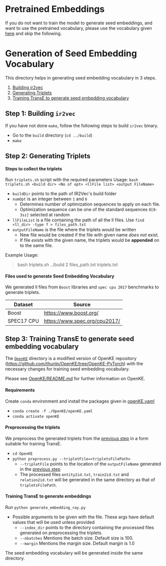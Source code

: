 # Pretrained Embeddings
If you do not want to train the model to generate seed embeddings, and want to use the pretrained vocabulary, please use the vocabulary given [here](../vocabulary) and skip the following.

# Generation of Seed Embedding Vocabulary
This directory helps in generating seed embedding vocabulary in 3 steps.
1. [Building ir2vec](#step-1-building-ir2vec)
2. [Generating Triplets](#step-2-generating-triplets)
3. [Training TransE to generate seed embedding vocabulary](#step-3-training-transe-to-generate-seed-embedding-vocabulary)

## Step 1: Building `ir2vec`
If you have not done `make`, follow the following steps to build `ir2vec` binary.
* Go to the `build` directory (`cd ../build`)
* `make`

## Step 2: Generating Triplets
#### Steps to collect the triplets
 Run `triplets.sh` script with the required parameters
 Usage: `bash triplets.sh <build dir> <No of opt> <llFile list> <output FileName>`
* `buildDir` points to the path of IR2Vec's build folder
* `numOpt` is an integer between `1` and `6`
    * Determines number of optimization sequences to apply on each file.
    * Optimization sequence can be one of the standard sequences `O[0-3sz]` selected at random
* `llFileList` is a file containing the path of all the ll files. Use `find <ll_dir> -type f > files_path.txt`
* `outputFileName` is the file where the triplets would be written
    * New file would be created if the file with given name *does not* exist.
    * If file *exists* with the given name, the triplets would be **appended** on to the same file.

Example Usage:
> bash triplets.sh ../build 2 files_path.txt triplets.txt

#### Files used to generate Seed Embedding Vocabulary
We generated ll files from `Boost` libraries and `spec cpu 2017` benchmarks to generate triplets.

Dataset | Source
------------ | -------------
Boost | https://www.boost.org/
SPEC17 CPU | https://www.spec.org/cpu2017/

## Step 3: Training TransE to generate seed embedding vocabulary
The [`OpenKE`](./OpenKE) directory is a modified version of OpenKE repository (https://github.com/thunlp/OpenKE/tree/OpenKE-PyTorch) with the necessary changes for training seed embedding vocabulary.

Please see [OpenKE/README.md](./OpenKE/README.md) for further information on OpenKE.

#### Requirements
Create `conda` environment and install the packages given in [openKE.yaml](./OpenKE/openKE.yaml)
* `conda create -f ./OpenKE/openKE.yaml`
* `conda activate openKE`

#### Preprocessing the triplets
We preprocess the generated triplets from the [previous step](#step-2-generating-triplets) in a form suitable for training TransE.
* `cd OpenKE`
* `python preprocess.py --tripletFile=<tripletsFilePath>`
    * `--tripletFile` points to the location of the `outputFileName` generated in the [previous step](#step-2-generating-triplets)
    * The processed files `entity2id.txt`, `train2id.txt` and `relation2id.txt` will be generated in the same directory as that of `tripletsFilePath`.

#### Training TransE to generate embeddings
Run  `python generate_embedding_ray.py`
* Possible arguments to be given with the file. These args have default values that will be used unless provided
    * `--index_dir` points to the directory containing the processed files generated on preprocessing the triplets.
    * `--nbatches` Mentions the batch size. Default size is 100.
    * `--margin` Mentions the margin size. Default margin is 1.0

The seed embedding vocabulary will be generated inside the same directory.

